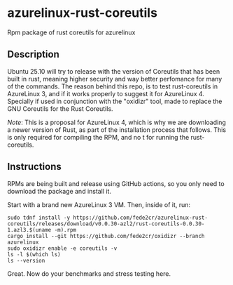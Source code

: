 # azurelinux-rust-coreutils
Rpm package of rust coreutils for azurelinux

## Description

Ubuntu 25.10 will try to release with the version of Coreutils that has been built in rust, meaning higher security and way better perfomance for many of the commands. The reason behind this repo, is to test rust-coreutils in AzureLinux 3, and if it works properly to suggest it for AzureLinux 4. Specially if used in conjunction with the "oxidizr" tool, made to replace the GNU Coreutils for the Rust Coreutils.

*Note*: This is a proposal for AzureLinux 4, which is why we are downloading a newer version of Rust, as part of the installation process that follows. This is only required for compiling the RPM, and no
t for running the rust-coreutils.

## Instructions

RPMs are being built and release using GitHub actions, so you only need to download the package and install it.

Start with a brand new AzureLinux 3 VM. Then, inside of it, run:

```
sudo tdnf install -y https://github.com/fede2cr/azurelinux-rust-coreutils/releases/download/v0.0.30-azl2/rust-coreutils-0.0.30-1.azl3.$(uname -m).rpm
cargo install --git https://github.com/fede2cr/oxidizr --branch azurelinux
sudo oxidizr enable -e coreutils -v
ls -l $(which ls)
ls --version
```

Great. Now do your benchmarks and stress testing here.
